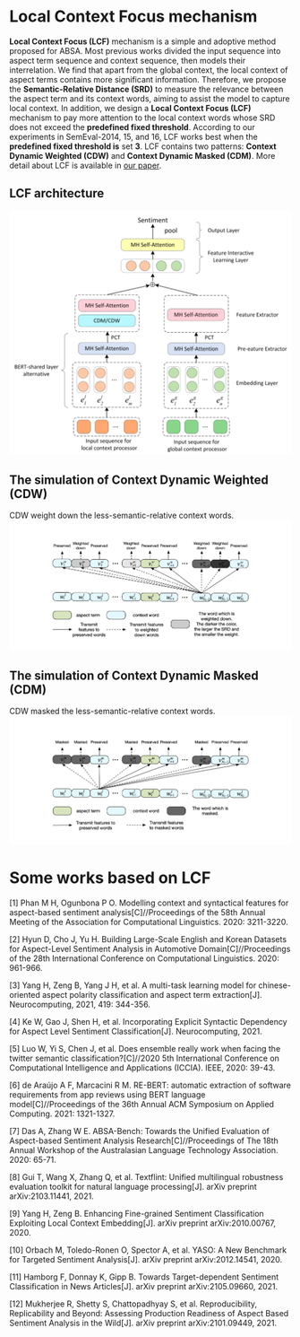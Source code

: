 # Local Context Focus mechanism

**Local Context Focus (LCF)** mechanism is a simple and adoptive method proposed for ABSA. 
Most previous works divided the input sequence into aspect term sequence and context sequence,
then models their interrelation. We find that apart from the global context, 
the local context of aspect terms contains more significant information. 
Therefore, we propose the **Semantic-Relative Distance (SRD)** to measure the relevance
between the aspect term and its context words, aiming to assist the model to capture local context. 
In addition, we design a **Local Context Focus (LCF)** mechanism to pay more attention to the local context
words whose SRD does not exceed the **predefined fixed threshold**. According to our experiments in SemEval-2014,
15, and 16, LCF works best when the **predefined fixed threshold is** set **3**. 
LCF contains two patterns: **Context Dynamic Weighted (CDW)** and **Context Dynamic Masked (CDM)**. 
More detail about LCF is available in [our paper](https://www.mdpi.com/2076-3417/9/16/3389).

## LCF architecture
![lcf](pic/lcf.png)

## The simulation of Context Dynamic Weighted (CDW)
CDW weight down the less-semantic-relative context words.
![cdw](pic/cdw.png)

## The simulation of Context Dynamic Masked (CDM)
CDW masked the less-semantic-relative context words.
![cdm](pic/cdm.png)


# Some works based on LCF
[1] Phan M H, Ogunbona P O. Modelling context and syntactical features for aspect-based sentiment analysis[C]//Proceedings of the 58th Annual Meeting of the Association for Computational Linguistics. 2020: 3211-3220.

[2] Hyun D, Cho J, Yu H. Building Large-Scale English and Korean Datasets for Aspect-Level Sentiment Analysis in Automotive Domain[C]//Proceedings of the 28th International Conference on Computational Linguistics. 2020: 961-966.

[3] Yang H, Zeng B, Yang J H, et al. A multi-task learning model for chinese-oriented aspect polarity classification and aspect term extraction[J]. Neurocomputing, 2021, 419: 344-356.

[4] Ke W, Gao J, Shen H, et al. Incorporating Explicit Syntactic Dependency for Aspect Level Sentiment Classification[J]. Neurocomputing, 2021.

[5] Luo W, Yi S, Chen J, et al. Does ensemble really work when facing the twitter semantic classification?[C]//2020 5th International Conference on Computational Intelligence and Applications (ICCIA). IEEE, 2020: 39-43.

[6] de Araújo A F, Marcacini R M. RE-BERT: automatic extraction of software requirements from app reviews using BERT language model[C]//Proceedings of the 36th Annual ACM Symposium on Applied Computing. 2021: 1321-1327.

[7] Das A, Zhang W E. ABSA-Bench: Towards the Unified Evaluation of Aspect-based Sentiment Analysis Research[C]//Proceedings of The 18th Annual Workshop of the Australasian Language Technology Association. 2020: 65-71.

[8] Gui T, Wang X, Zhang Q, et al. Textflint: Unified multilingual robustness evaluation toolkit for natural language processing[J]. arXiv preprint arXiv:2103.11441, 2021.

[9] Yang H, Zeng B. Enhancing Fine-grained Sentiment Classification Exploiting Local Context Embedding[J]. arXiv preprint arXiv:2010.00767, 2020.

[10] Orbach M, Toledo-Ronen O, Spector A, et al. YASO: A New Benchmark for Targeted Sentiment Analysis[J]. arXiv preprint arXiv:2012.14541, 2020.

[11] Hamborg F, Donnay K, Gipp B. Towards Target-dependent Sentiment Classification in News Articles[J]. arXiv preprint arXiv:2105.09660, 2021.

[12] Mukherjee R, Shetty S, Chattopadhyay S, et al. Reproducibility, Replicability and Beyond: Assessing Production Readiness of Aspect Based Sentiment Analysis in the Wild[J]. arXiv preprint arXiv:2101.09449, 2021.
